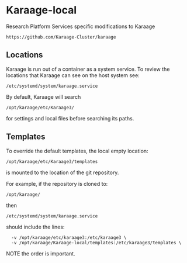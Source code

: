 # Karaage-local
Research Platform Services specific modifications to Karaage

```
https://github.com/Karaage-Cluster/karaage
```

## Locations
Karaage is run out of a container as a system service.  To review the locations that Karaage can see on the host system see:

```
/etc/systemd/system/karaage.service
```
By default, Karaage will search

```
/opt/karaage/etc/Karaage3/
```
for settings and local files before searching its paths.

## Templates
To override the default templates, the local empty location:

```
/opt/karaage/etc/Karaage3/templates
```

is mounted to the location of the git repository.

For example, if the repository is cloned to:

```
/opt/karaage/
```

then

```
/etc/systemd/system/karaage.service
```

should include the lines:

```
  -v /opt/karaage/etc/karaage3:/etc/karaage3 \
  -v /opt/karaage/Karaage-local/templates:/etc/karaage3/templates \
```
NOTE the order is important.
